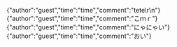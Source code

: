 {"author":"guest","time":"time","comment":"tete\r\n"}
{"author":"guest","time":"time","comment":"こｍｒ"}
{"author":"guest","time":"time","comment":"にゃにゃい"}
{"author":"guest","time":"time","comment":"おい"}
